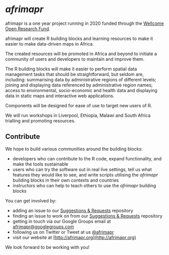 # _afrimapr_



afrimapr is a one year project running in 2020 funded through the [Wellcome Open Research Fund](https://wellcome.ac.uk/funding/schemes/open-research-fund).

afrimapr will create R building blocks and learning resources to make it easier to make data-driven maps in Africa.

The created resources will be promoted in Africa and beyond to initiate a community of users and developers to maintain and improve them.

The R building blocks will make it easier to perform spatial data management tasks that should be straightforward, but seldom are, including: summarising data by administrative regions of different levels; joining and displaying data referenced by administrative region names; access to environmental, socio-economic and health data and displaying data in static maps and interactive web applications.

Components will be designed for ease of use to target new users of R.

We will run workshops in Liverpool, Ethiopia, Malawi and South Africa trialling and promoting resources.

## Contribute

We hope to build various communities around the building blocks:

- developers who can contribute to the R code, expand functionality, and make the tools sustainable 
- users who can try the software out in real live settings, tell us what features they would like to see, and write scripts utilising the _afrimapr_ building blocks in their own contexts and countries
- instructors who can help to teach others to use the _afrimapr_ building blocks
 
You can get involved by:

- adding an issue to our [Suggestions & Requests](https://github.com/afrimapr/suggestions_and_requests) repository
- finding an issue to work on from our [Suggestions & Requests](https://github.com/afrimapr/suggestions_and_requests) repository
- getting in touch via our Google Groups email at [afrimapr@googlegroups.com](afrimapr@googlegroups.com)
- following us on Twitter or Tweet at us [@afrimapr](https://twitter.com/afrimapr)
- visit our website at [http://afrimapr.org](http://afrimapr.org)

We look forward to be working with you! 
